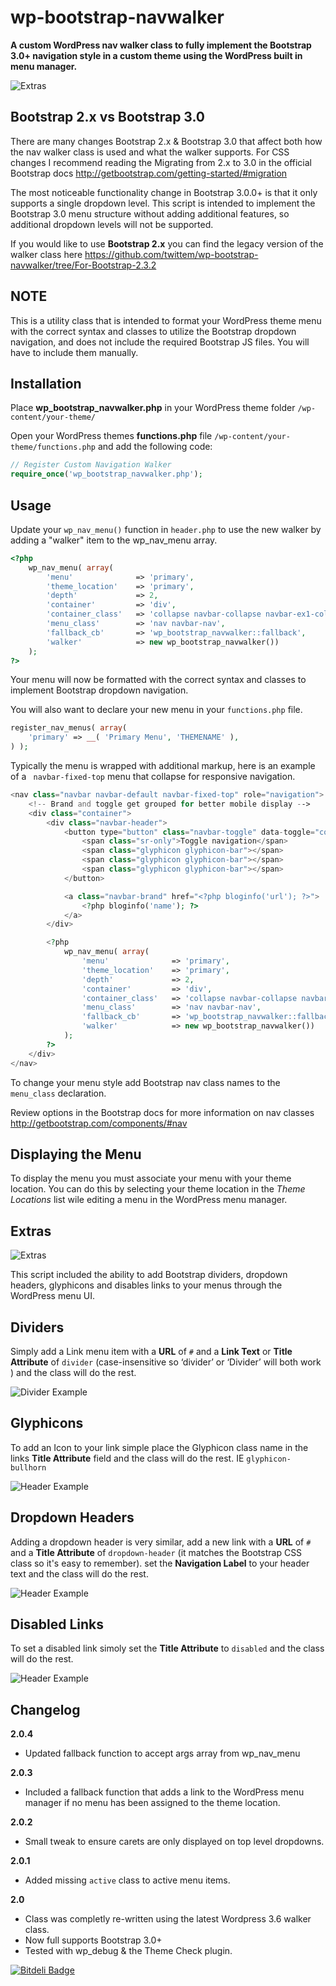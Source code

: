 wp-bootstrap-navwalker
======================

**A custom WordPress nav walker class to fully implement the Bootstrap 3.0+ navigation style in a custom theme using the WordPress built in menu manager.**

![Extras](http://edwardmcintyre.com/pub/github/navwalker-3-menu.jpg)

Bootstrap 2.x vs Bootstrap 3.0
------------
There are many changes Bootstrap 2.x & Bootstrap 3.0 that affect both how the nav walker class is used and what the walker supports. For CSS changes I recommend reading the Migrating from 2.x to 3.0 in the official Bootstrap docs http://getbootstrap.com/getting-started/#migration

The most noticeable functionality change in Bootstrap 3.0.0+ is that it only supports a single dropdown level. This script is intended to implement the Bootstrap 3.0 menu structure without adding additional features, so additional dropdown levels will not be supported.

If you would like to use **Bootstrap 2.x** you can find the legacy version of the walker class here https://github.com/twittem/wp-bootstrap-navwalker/tree/For-Bootstrap-2.3.2

NOTE
----
This is a utility class that is intended to format your WordPress theme menu with the correct syntax and classes to utilize the Bootstrap dropdown navigation, and does not include the required Bootstrap JS files. You will have to include them manually. 

Installation
------------
Place **wp_bootstrap_navwalker.php** in your WordPress theme folder `/wp-content/your-theme/`

Open your WordPress themes **functions.php** file  `/wp-content/your-theme/functions.php` and add the following code:

```php
// Register Custom Navigation Walker
require_once('wp_bootstrap_navwalker.php');
```

Usage
------------
Update your `wp_nav_menu()` function in `header.php` to use the new walker by adding a "walker" item to the wp_nav_menu array.

```php
<?php
	wp_nav_menu( array(
		'menu'				=> 'primary',
		'theme_location'	=> 'primary',
		'depth'				=> 2,
		'container'			=> 'div',
		'container_class'	=> 'collapse navbar-collapse navbar-ex1-collapse',
		'menu_class'		=> 'nav navbar-nav',
		'fallback_cb'		=> 'wp_bootstrap_navwalker::fallback',
		'walker'			=> new wp_bootstrap_navwalker())
	);
?>
```

Your menu will now be formatted with the correct syntax and classes to implement Bootstrap dropdown navigation. 

You will also want to declare your new menu in your `functions.php` file.

```php
register_nav_menus( array(
	'primary' => __( 'Primary Menu', 'THEMENAME' ),
) );
```

Typically the menu is wrapped with additional markup, here is an example of a ` navbar-fixed-top` menu that collapse for responsive navigation.

```php
<nav class="navbar navbar-default navbar-fixed-top" role="navigation">
	<!-- Brand and toggle get grouped for better mobile display -->
	<div class="container">
		<div class="navbar-header">
			<button type="button" class="navbar-toggle" data-toggle="collapse" data-target=".navbar-ex1-collapse">
				<span class="sr-only">Toggle navigation</span>
				<span class="glyphicon glyphicon-bar"></span>
				<span class="glyphicon glyphicon-bar"></span>
				<span class="glyphicon glyphicon-bar"></span>
			</button>

			<a class="navbar-brand" href="<?php bloginfo('url'); ?>">
				<?php bloginfo('name'); ?>
			</a>
		</div>

		<?php
			wp_nav_menu( array(
				'menu'				=> 'primary',
				'theme_location'	=> 'primary',
				'depth'				=> 2,
				'container'			=> 'div',
				'container_class'	=> 'collapse navbar-collapse navbar-ex1-collapse',
				'menu_class'		=> 'nav navbar-nav',
				'fallback_cb'		=> 'wp_bootstrap_navwalker::fallback',
				'walker'			=> new wp_bootstrap_navwalker())
			);
		?>
	</div>
</nav>
```

To change your menu style add Bootstrap nav class names to the `menu_class` declaration.

Review options in the Bootstrap docs for more information on nav classes
http://getbootstrap.com/components/#nav

Displaying the Menu 
-------------------
To display the menu you must associate your menu with your theme location. You can do this by selecting your theme location in the *Theme Locations* list wile editing a menu in the WordPress menu manager.

Extras
------------

![Extras](http://edwardmcintyre.com/pub/github/navwalker-3-menu.jpg)

This script included the ability to add Bootstrap dividers, dropdown headers, glyphicons and disables links to your menus through the WordPress menu UI. 

Dividers
------------
Simply add a Link menu item with a **URL** of `#` and a **Link Text** or **Title Attribute** of `divider` (case-insensitive so ‘divider’ or ‘Divider’ will both work ) and the class will do the rest.

![Divider Example](http://edwardmcintyre.com/pub/github/navwalker-divider.jpg)

Glyphicons
------------
To add an Icon to your link simple place the Glyphicon class name in the links **Title Attribute** field and the class will do the rest. IE `glyphicon-bullhorn`

![Header Example](http://edwardmcintyre.com/pub/github/navwalker-3-glyphicons.jpg)

Dropdown Headers
------------
Adding a dropdown header is very similar, add a new link with a **URL** of `#` and a **Title Attribute** of `dropdown-header` (it matches the Bootstrap CSS class so it's easy to remember).  set the **Navigation Label** to your header text and the class will do the rest. 

![Header Example](http://edwardmcintyre.com/pub/github/navwalker-3-header.jpg)

Disabled Links
------------
To set a disabled link simoly set the **Title Attribute** to `disabled` and the class will do the rest. 

![Header Example](http://edwardmcintyre.com/pub/github/navwalker-3-disabled.jpg)

Changelog
------------
**2.0.4**
+ Updated fallback function to accept args array from wp_nav_menu

**2.0.3**
+ Included a fallback function that adds a link to the WordPress menu manager if no menu has been assigned to the theme location.

**2.0.2**
+ Small tweak to ensure carets are only displayed on top level dropdowns.

**2.0.1**
+ Added missing `active` class to active menu items.

**2.0**
+ Class was completly re-written using the latest Wordpress 3.6 walker class.
+ Now full supports Bootstrap 3.0+
+ Tested with wp_debug & the Theme Check plugin.

[![Bitdeli Badge](https://d2weczhvl823v0.cloudfront.net/twittem/wp-bootstrap-navwalker/trend.png)](https://bitdeli.com/free "Bitdeli Badge")
